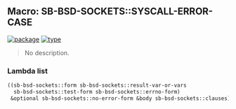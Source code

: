 ## Macro: SB-BSD-SOCKETS::SYSCALL-ERROR-CASE
[![package](https://img.shields.io/badge/Package-SB--BSD--SOCKETS-5f9ea0.svg?style=social&colorA=999999)](../) [![type](https://img.shields.io/badge/Type-Macro-5f9ea0.svg?style=social&colorA=999999)](../#macro) 

> No description.

### Lambda list
```cl
((sb-bsd-sockets::form sb-bsd-sockets::result-var-or-vars
  sb-bsd-sockets::test-form sb-bsd-sockets::errno-form)
 &optional sb-bsd-sockets::no-error-form &body sb-bsd-sockets::clauses)
```
